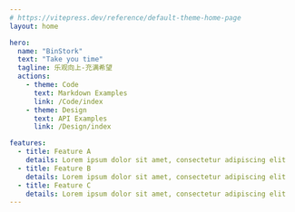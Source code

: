 ```yaml
---
# https://vitepress.dev/reference/default-theme-home-page
layout: home

hero:
  name: "BinStork"
  text: "Take you time"
  tagline: 乐观向上-充满希望
  actions:
    - theme: Code
      text: Markdown Examples
      link: /Code/index
    - theme: Design
      text: API Examples
      link: /Design/index

features:
  - title: Feature A
    details: Lorem ipsum dolor sit amet, consectetur adipiscing elit
  - title: Feature B
    details: Lorem ipsum dolor sit amet, consectetur adipiscing elit
  - title: Feature C
    details: Lorem ipsum dolor sit amet, consectetur adipiscing elit
---
```


